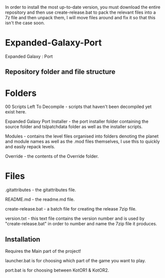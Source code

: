 In order to install the most up-to-date version, you must download the entire repository and then use create-release.bat to pack the relevant files into a 7z file and then unpack them, I will move files around and fix it so that this isn't the case soon.

# Expanded-Galaxy-Port
Expanded Galaxy : Port

## Repository folder and file structure
# Folders
00 Scripts Left To Decompile - scripts that haven't been decompiled yet exist here.

Expanded Galaxy Port Installer - the port installer folder containing the source folder and tslpatchdata folder as well as the installer scripts.

Modules - contains the level files organised into folders denoting the planet and module names as well as the .mod files themselves, I use this to quickly and easily repack levels.

Override - the contents of the Override folder.

# Files

.gitattributes - the gitattributes file.

README.md - the readme.md file.

create-release.bat - a batch file for creating the release 7zip file.

version.txt - this text file contains the version number and is used by "create-release.bat" in order to number and name the 7zip file it produces.

## Installation

Requires the Main part of the project!

launcher.bat is for choosing which part of the game you want to play.

port.bat is for choosing between KotOR1 & KotOR2.
